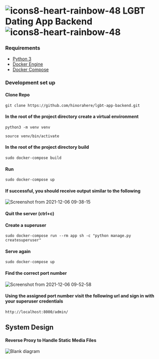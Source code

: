 # ![icons8-heart-rainbow-48](https://user-images.githubusercontent.com/25420200/144893690-d1c7764a-a2f2-4223-9bf4-adf80b9852ba.png) LGBT Dating App Backend ![icons8-heart-rainbow-48](https://user-images.githubusercontent.com/25420200/144893690-d1c7764a-a2f2-4223-9bf4-adf80b9852ba.png) 

### Requirements
- [Python 3](https://www.python.org/downloads/)
- [Docker Engine](https://docs.docker.com/get-docker/)
- [Docker Compose](https://docs.docker.com/compose/install/)

### Development set up

#### Clone Repo
```
git clone https://github.com/hinorahere/lgbt-app-backend.git
```

#### In the root of the project directory create a virtual environment
```
python3 -m venv venv
```
```
source venv/bin/activate
```

#### In the root of the project directory build
```
sudo docker-compose build
```
#### Run 
```
sudo docker-compose up
```

#### If successful, you should receive output similar to the following
![Screenshot from 2021-12-06 09-38-15](https://user-images.githubusercontent.com/25420200/144894805-7a5676e2-d0a9-40c3-bd5b-2426be33dca1.png)

#### Quit the server (ctrl+c)
#### Create a superuser
```
sudo docker-compose run --rm app sh -c "python manage.py createsuperuser"
```
#### Serve again
```
sudo docker-compose up
```

#### Find the correct port number
![Screenshot from 2021-12-06 09-52-58](https://user-images.githubusercontent.com/25420200/144896820-2c2e83f6-c072-4a3c-babc-ce9669f4c7e4.png)

#### Using the assigned port number visit the following url and sign in with your superuser credentials
```
http://localhost:8000/admin/
```

## System Design
#### Reverse Proxy to Handle Static Media Files
![Blank diagram](https://user-images.githubusercontent.com/25420200/137376358-0e823b30-c633-421f-a780-605692f03ee9.png)
